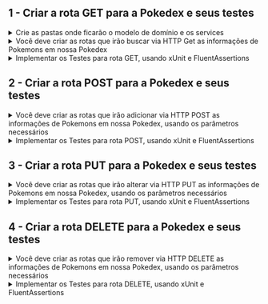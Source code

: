 ## 1 - Criar a rota GET para a Pokedex e seus testes

<details>
<summary>Crie as pastas onde ficarão o modelo de domínio e os services</summary><br />

- 1 pasta Models com uma classe chamada PokemonCatched, 
- 1 pasta Services e, dentro desta pasta Services deve conter a classe PokemonService e sua interface IPokemonService
</details>

<details>
<summary>Você deve criar as rotas que irão buscar via HTTP Get as informações de Pokemons em nossa Pokedex </summary><br />

No mínimo, 1 rota para o verbo HTTP GET.
</details>

<details>
<summary>Implementar os Testes para rota GET, usando xUnit e FluentAssertions</summary><br />
</details>

## 2 - Criar a rota POST para a Pokedex e seus testes

<details>
<summary>Você deve criar as rotas que irão adicionar via HTTP POST as informações de Pokemons em nossa Pokedex, usando os parâmetros necessários </summary><br />

No mínimo, 1 rota para o verbo HTTP POST.
</details>

<details>
<summary>Implementar os Testes para rota POST, usando xUnit e FluentAssertions</summary><br />
</details>

## 3 - Criar a rota PUT para a Pokedex e seus testes

<details>
<summary>Você deve criar as rotas que irão alterar via HTTP PUT as informações de Pokemons em nossa Pokedex, usando os parâmetros necessários </summary><br />

No mínimo, 1 rota para o verbo HTTP PUT.
</details>

<details>
<summary>Implementar os Testes para rota PUT, usando xUnit e FluentAssertions</summary><br />
</details>

## 4 - Criar a rota DELETE para a Pokedex e seus testes

<details>
<summary>Você deve criar as rotas que irão remover via HTTP DELETE as informações de Pokemons em nossa Pokedex, usando os parâmetros necessários </summary><br />

No mínimo, 1 rota para o verbo HTTP DELETE.
</details>

<details>
<summary>Implementar os Testes para rota DELETE, usando xUnit e FluentAssertions</summary><br />
</details>
